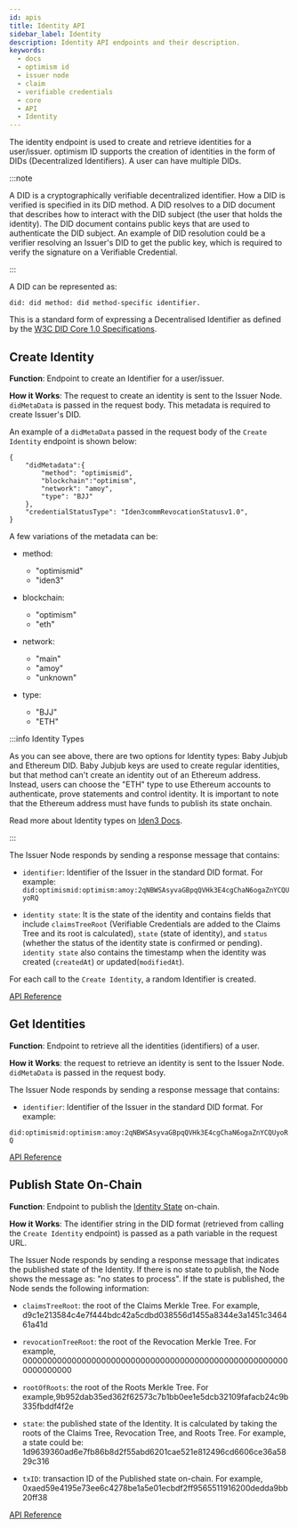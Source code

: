 ```yaml
---
id: apis
title: Identity API
sidebar_label: Identity
description: Identity API endpoints and their description.
keywords:
  - docs
  - optimism id
  - issuer node
  - claim
  - verifiable credentials
  - core
  - API
  - Identity
---
```


The identity endpoint is used to create and retrieve identities for a user/issuer. optimism ID supports the creation of identities in the form of DIDs (Decentralized Identifiers). A user can have multiple DIDs.

:::note

A DID is a cryptographically verifiable decentralized identifier. How a DID is verified is specified in its DID method. A DID resolves to a DID document that describes how to interact with the DID subject (the user that holds the identity). The DID document contains public keys that are used to authenticate the DID subject. An example of DID resolution could be a verifier resolving an Issuer's DID to get the public key, which is required to verify the signature on a Verifiable Credential.

:::

A DID can be represented as:

```
did: did method: did method-specific identifier.
```

This is a standard form of expressing a Decentralised Identifier as defined by the <a href="https://www.w3.org/TR/did-core" target="_blank">W3C DID Core 1.0 Specifications</a>.

## Create Identity

**Function**: Endpoint to create an Identifier for a user/issuer.

**How it Works**: The request to create an identity is sent to the Issuer Node. `didMetaData` is passed in the request body. This metadata is required to create Issuer's DID.

An example of a `didMetaData` passed in the request body of the `Create Identity` endpoint is shown below:

```
{
    "didMetadata":{
        "method": "optimismid",
        "blockchain":"optimism",
        "network": "amoy",
        "type": "BJJ"
    },
    "credentialStatusType": "Iden3commRevocationStatusv1.0",
}
```

A few variations of the metadata can be:

- method:

  - "optimismid"
  - "iden3"

- blockchain:

  - "optimism"
  - "eth"

- network:

  - "main"
  - "amoy"
  - "unknown"

- type:
  - "BJJ"
  - "ETH"

:::info Identity Types

As you can see above, there are two options for Identity types: Baby Jubjub and Ethereum DID.
Baby Jubjub keys are used to create regular identities, but that method can't create an identity out of an Ethereum address. Instead, users can choose the "ETH" type to use Ethereum accounts to authenticate, prove statements and control identity. It is important to note that the Ethereum address must have funds to publish its state onchain.

Read more about Identity types on <ins>[Iden3 Docs](https://docs.iden3.io/getting-started/identity/identity-types/)</ins>.

:::

The Issuer Node responds by sending a response message that contains:

- `identifier`: Identifier of the Issuer in the standard DID format. For example: `did:optimismid:optimism:amoy:2qNBWSAsyvaGBpqQVHk3E4cgChaN6ogaZnYCQUyoRQ`

- `identity state`: It is the state of the identity and contains fields that include `claimsTreeRoot` (Verifiable Credentials are added to the Claims Tree and its root is calculated), `state` (state of identity), and `status` (whether the status of the identity state is confirmed or pending). `identity state` also contains the timestamp when the identity was created (`createdAt`) or updated(`modifiedAt`).

For each call to the `Create Identity`, a random Identifier is created.

<a href="https://self-hosted-platform.optimismid.me/#post-/v1/identities" target="_blank">API Reference</a>

## Get Identities

**Function**: Endpoint to retrieve all the identities (identifiers) of a user.

**How it Works**: the request to retrieve an identity is sent to the Issuer Node. `didMetaData` is passed in the request body.

The Issuer Node responds by sending a response message that contains:

- `identifier`: Identifier of the Issuer in the standard DID format. For example:

`did:optimismid:optimism:amoy:2qNBWSAsyvaGBpqQVHk3E4cgChaN6ogaZnYCQUyoRQ`

<a href="https://self-hosted-platform.optimismid.me/#get-/v1/identities" target="_blank">API Reference</a>

## Publish State On-Chain

**Function**: Endpoint to publish the [Identity State](https://docs.iden3.io/getting-started/identity/identity-state/) on-chain.

**How it Works**: The identifier string in the DID format (retrieved from calling the `Create Identity` endpoint) is passed as a path variable in the request URL.

The Issuer Node responds by sending a response message that indicates the published state of the Identity. If there is no state to publish, the Node shows the message as: "no states to process". If the state is published, the Node sends the following information:

- `claimsTreeRoot`: the root of the Claims Merkle Tree. For example, d9c1e213584c4e7f444bdc42a5cdbd038556d1455a8344e3a1451c346461a41d

- `revocationTreeRoot`: the root of the Revocation Merkle Tree. For example, 0000000000000000000000000000000000000000000000000000000000000000

- `rootOfRoots`: the root of the Roots Merkle Tree. For example,9b952dab35ed362f62573c7b1bb0ee1e5dcb32109fafacb24c9b335fbddf4f2e

- `state`: the published state of the Identity. It is calculated by taking the roots of the Claims Tree, Revocation Tree, and Roots Tree. For example, a state could be: 1d9639360ad6e7fb86b8d2f55abd6201cae521e812496cd6606ce36a5829c316

- `txID`: transaction ID of the Published state on-chain. For example, 0xaed59e4195e73ee6c4278be1a5e01ecbdf2ff9565511916200dedda9bb20ff38

<a href="https://self-hosted-platform.optimismid.me/#post-/v1/-identifier-/state/publish" target="_blank">API Reference</a>
